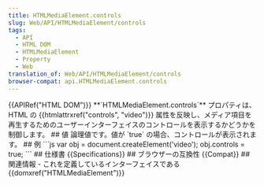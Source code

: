 ```yaml
---
title: HTMLMediaElement.controls
slug: Web/API/HTMLMediaElement/controls
tags:
  - API
  - HTML DOM
  - HTMLMediaElement
  - Property
  - Web
translation_of: Web/API/HTMLMediaElement/controls
browser-compat: api.HTMLMediaElement.controls
---
```

{{APIRef("HTML DOM")}}
\*\*\`HTMLMediaElement.controls\`\*\* プロパティは、 HTML の {{htmlattrxref("controls", "video")}} 属性を反映し、メディア項目を再生するためのユーザーインターフェイスのコントロールを表示するかどうかを制御します。
\## 値
論理値です。値が \`true\` の場合、コントロールが表示されます。
\## 例
\`\`\`js
var obj = document.createElement('video');
obj.controls = true;
\`\`\`
\## 仕様書
{{Specifications}}
\## ブラウザーの互換性
{{Compat}}
\## 関連情報
\- これを定義しているインターフェイスである {{domxref("HTMLMediaElement")}}
